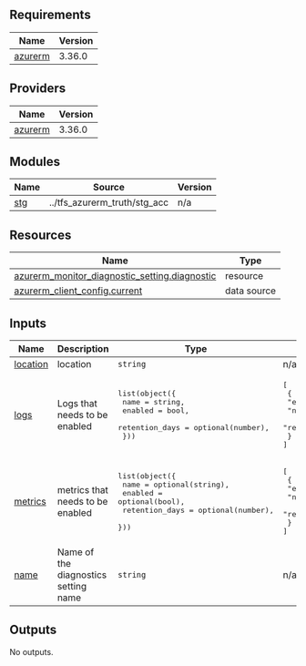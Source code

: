 <!-- BEGIN_TF_DOCS -->
## Requirements

| Name | Version |
|------|---------|
| <a name="requirement_azurerm"></a> [azurerm](#requirement\_azurerm) | 3.36.0 |

## Providers

| Name | Version |
|------|---------|
| <a name="provider_azurerm"></a> [azurerm](#provider\_azurerm) | 3.36.0 |

## Modules

| Name | Source | Version |
|------|--------|---------|
| <a name="module_stg"></a> [stg](#module\_stg) | ../tfs_azurerm_truth/stg_acc | n/a |

## Resources

| Name | Type |
|------|------|
| [azurerm_monitor_diagnostic_setting.diagnostic](https://registry.terraform.io/providers/hashicorp/azurerm/3.36.0/docs/resources/monitor_diagnostic_setting) | resource |
| [azurerm_client_config.current](https://registry.terraform.io/providers/hashicorp/azurerm/3.36.0/docs/data-sources/client_config) | data source |

## Inputs

| Name | Description | Type | Default | Required |
|------|-------------|------|---------|:--------:|
| <a name="input_location"></a> [location](#input\_location) | location | `string` | n/a | yes |
| <a name="input_logs"></a> [logs](#input\_logs) | Logs that needs to be enabled | <pre>list(object({<br>    name           = string,<br>    enabled        = bool,<br>    retention_days = optional(number),<br>  }))</pre> | <pre>[<br>  {<br>    "enabled": false,<br>    "name": "AuditEvent",<br>    "retention_days": 0<br>  }<br>]</pre> | no |
| <a name="input_metrics"></a> [metrics](#input\_metrics) | metrics that needs to be enabled | <pre>list(object({<br>    name           = optional(string),<br>    enabled        = optional(bool),<br>    retention_days = optional(number),<br>  }))</pre> | <pre>[<br>  {<br>    "enabled": false,<br>    "name": "AllMetrics",<br>    "retention_days": 0<br>  }<br>]</pre> | no |
| <a name="input_name"></a> [name](#input\_name) | Name of the diagnostics setting name | `string` | n/a | yes |

## Outputs

No outputs.
<!-- END_TF_DOCS -->